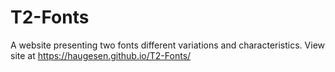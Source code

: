 # T2-Fonts
A website presenting two fonts different variations and characteristics.
View site at https://haugesen.github.io/T2-Fonts/
